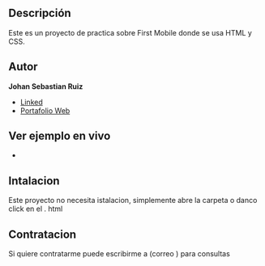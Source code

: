 ## Descripción 

Este es un proyecto de practica sobre First Mobile donde se usa HTML y CSS.

## Autor
**Johan Sebastian Ruiz**

* [Linked](html://www.linkedin.com/in/bastianruizotero-97bba5127)
* [Portafolio Web](html......)

## Ver ejemplo en vivo
-

## Intalacion
Este proyecto no necesita istalacion, simplemente abre la carpeta o danco click en el . html 

## Contratacion 
Si quiere contratarme puede escribirme a (correo ) para consultas 

